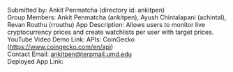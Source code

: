 Submitted by: Ankit Penmatcha (directory id: ankitpen)  
Group Members: Ankit Penmatcha (ankitpen), Ayush Chintalapani (achintal), Revan Routhu (rrouthu)
App Description: Allows users to monitor live cryptocurrency prices and create watchlists per user with target prices.
YouTube Video Demo Link:
APIs: CoinGecko (https://www.coingecko.com/en/api)  
Contact Email: ankitpen@terpmail.umd.edu  
Deployed App Link: